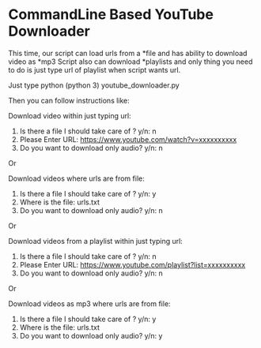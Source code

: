 # CommandLine Based YouTube Downloader

This time, our script can load urls from a *file and has ability to download video as *mp3
Script also can download *playlists and only thing you need to do is just type url of playlist when script wants url.

Just type python (python 3) youtube_downloader.py

Then you can follow instructions like:

Download video within just typing url:
1) Is there a file I should take care of ? y/n: n
2) Please Enter URL: https://www.youtube.com/watch?v=xxxxxxxxxx
3) Do you want to download only audio? y/n: n

Or

Download videos where urls are from file:
1) Is there a file I should take care of ? y/n: y
2) Where is the file: urls.txt
3) Do you want to download only audio? y/n: n

Or

Download videos from a playlist within just typing url:
1) Is there a file I should take care of ? y/n: n
2) Please Enter URL: https://www.youtube.com/playlist?list=xxxxxxxxxx
3) Do you want to download only audio? y/n: n

Or

Download videos as mp3 where urls are from file:
1) Is there a file I should take care of ? y/n: y
2) Where is the file: urls.txt
3) Do you want to download only audio? y/n: y
